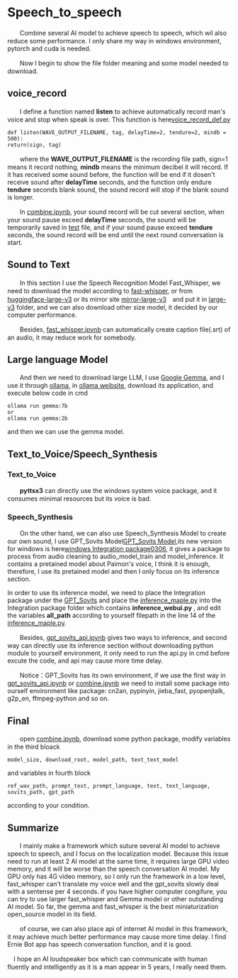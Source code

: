 # Speech_to_speech

　　Combine several AI model to achieve speech to speech, which wil also reduce some performance. I only share my way in windows environment, pytorch and cuda is needed.     

　　Now I begin to show the file folder meaning and some model needed to download. 

## voice_record

　　I define a function named **listen** to achieve automatically record man's voice and stop when speak is over. This function is here[voice_record_def.py](https://github.com/jmaple12/speech_to_speech/blob/main/LargeModel/voice_record/voice_record_def.py)
```        
def listen(WAVE_OUTPUT_FILENAME, tag, delayTime=2, tendure=2, mindb = 500):
return(sign, tag)
```
　　where the **WAVE_OUTPUT_FILENAME** is the recording file path,  sign=1 means it record nothing, **mindb** means the minimum decibel it will record. If it has received some sound before, the function will be end if it dosen't receive sound after **delayTime** seconds, and the function only endure **tendure** seconds blank sound, the sound record will stop if the blank sound is longer.   
  
　　In [combine.ipynb](https://github.com/jmaple12/speech_to_speech/blob/main/LargeModel/Combine/combine.ipynb), your sound record will be cut several section, when your sound pause exceed **delayTime** seconds, the sound will be temporarily saved in [test](https://github.com/jmaple12/speech_to_speech/tree/main/LargeModel/Combine/test) file, and if your sound pause exceed **tendure** seconds, the sound record will be end until the next round conversation is start.  

## Sound to Text

　　In this section I use the Speech Recognition Model Fast_Whisper, we need to download the model according to [fast-whisper](https://github.com/SYSTRAN/faster-whisper), or from [huggingface-large-v3](https://huggingface.co/Systran/faster-whisper-large-v3) or its mirror site [mirror-large-v3](https://hf-mirror.com/Systran/faster-whisper-large-v3)　and put it in [large-v3](https://github.com/jmaple12/speech_to_speech/blob/main/LargeModel/Speech_to_Text/Fast_whisper/large-v3) folder, and we can also download other size model, it decided by our computer performance. 

　　Besides, [fast_whisper.ipynb](https://github.com/jmaple12/speech_to_speech/blob/main/LargeModel/Speech_to_Text/Fast_whisper/fast_whisper.ipynb) can automatically create caption file(.srt) of an audio, it may reduce work for somebody.    

## Large language Model

　　And then we need to download large LLM, I use [Google Gemma](https://github.com/google/gemma_pytorch), and I use it through [ollama](https://github.com/ollama/ollama), in [ollama weibsite](https://ollama.com/), download its application, and execute below code in cmd
```
ollama run gemma:7b
or
ollama run gemma:2b
```
and then we can use the gemma model. 

## Text_to_Voice/Speech_Synthesis

### Text_to_Voice

　　**pyttsx3** can directly use the windows system voice package, and it consumes minimal resources but its voice is bad. 

### Speech_Synthesis

　　On the other hand, we can also use Speech_Synthesis Model to create our own sound, I use GPT_Sovits Model[GPT_Sovits Model](https://github.com/RVC-Boss/GPT-SoVITS),its new version for windows is here[windows Integration package0306](https://www.123pan.com/s/5tIqVv-GVRcv.html), it gives a package to process from audio cleaning to audio_model_train and model_inference. It contains a pretained model about Paimon's voice, I think it is enough, therefore, I use its pretained model and then I only focus on its inference section.   
  
  In order to use its inference model, we need to place the Integration package under the [GPT_Sovits](https://github.com/jmaple12/speech_to_speech/tree/main/LargeModel/Speech_Synthesis/GPT_Sovits) and place the [inference_maple.py](https://github.com/jmaple12/speech_to_speech/blob/main/LargeModel/Speech_Synthesis/GPT_Sovits/inference_maple.py) into the Integration package folder which contains **inference_webui.py** , and edit the variables **all_path** according to yourself filepath in the line 14 of the [inference_maple.py](https://github.com/jmaple12/speech_to_speech/blob/main/LargeModel/Speech_Synthesis/GPT_Sovits/inference_maple.py).      

　　Besides, [gpt_sovits_api.ipynb](https://github.com/jmaple12/speech_to_speech/blob/main/LargeModel/Speech_Synthesis/GPT_Sovits/gpt_sovits_api.ipynb) gives two ways to inference, and second way can directly use its inference section without downloading python module to yourself environment, it only need to run the api.py in cmd before excute the code, and api may cause more time delay.    

　　Notice：GPT_Sovits has its own environment, if we use the first way in  [gpt_sovits_api.ipynb](https://github.com/jmaple12/speech_to_speech/blob/main/LargeModel/Speech_Synthesis/GPT_Sovits/gpt_sovits_api.ipynb)  or [combine.ipynb](https://github.com/jmaple12/speech_to_speech/blob/main/LargeModel/Combine/combine.ipynb) we need to install some package into ourself environment like package: cn2an, pypinyin, jieba_fast, pyopenjtalk, g2p_en, ffmpeg-python and so on.

## Final 

　　open [combine.ipynb](https://github.com/jmaple12/speech_to_speech/blob/main/LargeModel/Combine/combine.ipynb), download some python package, modify variables in the third bloack 
```
model_size, download_root, model_path, text_text_model
```
and variables in fourth block 
  ```
ref_wav_path, prompt_text, prompt_language, text, text_language, sovits_path, gpt_path
```
according to your condition.

## Summarize

　　I mainly make a framework which suture several AI model to achieve speech to speech, and I focus on the localization model. Because this issue need to run at least 2 AI model at the same time, it requires large GPU video memory, and it will be worse than the speech conversation AI model. My GPU only has 4G video memory, so I only run the framework in a low level, fast_whisper can't translate my voice well and the gpt_sovits slowly deal with a sentense per 4 seconds. if you have higher computer congifure, you can try to use larger fast_whisper and Gemma  model or other outstanding AI model. So far, the gemma and fast_whisper is the best miniaturization open_source model in its field.  
  
　　of course, we can also place api of internet AI model in this framework, it may achieve much better performance may cause more time delay. I find Ernie Bot app has speech conversation function, and it is good.    
  
  　I hope an AI loudspeaker box which can communicate with human fluently and intelligently as it is a man appear in 5 years, I really need them.


    

